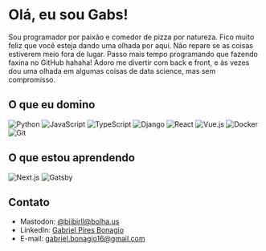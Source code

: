 # Olá, eu sou Gabs!

Sou programador por paixão e comedor de pizza por natureza. Fico muito feliz que você esteja dando uma olhada por aqui. Não repare se as coisas estiverem meio fora de lugar. Passo mais tempo programando que fazendo faxina no GitHub hahaha! Adoro me divertir com back e front, e às vezes dou uma olhada em algumas coisas de data science, mas sem compromisso.

## O que eu domino

![Python](https://img.shields.io/badge/Python-black?logo=Python&logoColor=white)
![JavaScript](https://img.shields.io/badge/JavaScript-black?logo=JavaScript&logoColor=white)
![TypeScript](https://img.shields.io/badge/TypeScript-black?logo=TypeScript&logoColor=white)
![Django](https://img.shields.io/badge/Django-black?logo=Django&logoColor=white)
![React](https://img.shields.io/badge/React-black?logo=react&logoColor=white)
![Vue.js](https://img.shields.io/badge/Vue.js-black?logo=vuedotjs&logoColor=white)
![Docker](https://img.shields.io/badge/Docker-black?logo=Docker&logoColor=white)
![Git](https://img.shields.io/badge/Git-black?logo=Git&logoColor=white)

## O que estou aprendendo

![Next.js](https://img.shields.io/badge/Next.js-black?logo=nextdotjs&logoColor=white)
![Gatsby](https://img.shields.io/badge/Gatsby-black?logo=gatsby&logoColor=white)

## Contato

- Mastodon: <a rel="me" href="https://bolha.us/@biibirll">@biibirll@bolha.us</a>
- LinkedIn: [Gabriel Pires Bonagio](https://linkedin.com/in/gabonagio)
- E-mail: [gabriel.bonagio16@gmail.com](mailto:gabriel.bonagio16@gmail.com)
